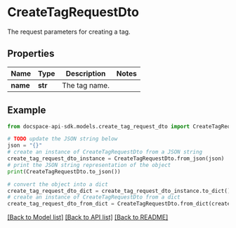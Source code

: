 # CreateTagRequestDto
The request parameters for creating a tag.

## Properties

Name | Type | Description | Notes
------------ | ------------- | ------------- | -------------
**name** | **str** | The tag name. | 

## Example

```python
from docspace-api-sdk.models.create_tag_request_dto import CreateTagRequestDto

# TODO update the JSON string below
json = "{}"
# create an instance of CreateTagRequestDto from a JSON string
create_tag_request_dto_instance = CreateTagRequestDto.from_json(json)
# print the JSON string representation of the object
print(CreateTagRequestDto.to_json())

# convert the object into a dict
create_tag_request_dto_dict = create_tag_request_dto_instance.to_dict()
# create an instance of CreateTagRequestDto from a dict
create_tag_request_dto_from_dict = CreateTagRequestDto.from_dict(create_tag_request_dto_dict)
```
[[Back to Model list]](../README.md#documentation-for-models) [[Back to API list]](../README.md#documentation-for-api-endpoints) [[Back to README]](../README.md)


